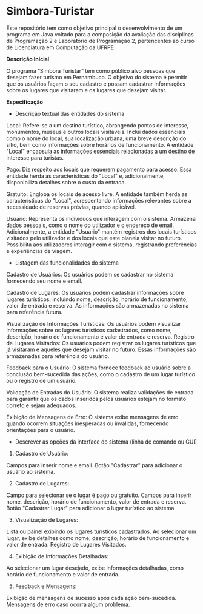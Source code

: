 # Simbora-Turistar
Este repositório tem como objetivo principal o desenvolvimento de um programa em Java voltado para a composição da avaliação das disciplinas de Programação 2 e Laboratório de Programação 2, pertencentes ao curso de Licenciatura em Computação da UFRPE.

**Descrição Inicial**

O programa “Simbora Turistar” tem como público alvo pessoas que desejam fazer turismo em Pernambuco. O objetivo do sistema é permitir que os usuários façam o seu cadastro e possam cadastrar informações sobre os lugares que visitaram e os lugares que desejam visitar. 

**Especificação**

- Descrição textual das entidades do sistema

Local: Refere-se a um destino turístico, abrangendo pontos de interesse, monumentos, museus e outros locais visitáveis. Inclui dados essenciais como o nome do local, sua localização urbana, uma breve descrição do sítio, bem como informações sobre horários de funcionamento. A entidade "Local" encapsula as informações essenciais relacionadas a um destino de interesse para turistas.

Pago: Diz respeito aos locais que requerem pagamento para acesso. Essa entidade herda as características do "Local" e, adicionalmente, disponibiliza detalhes sobre o custo da entrada.

Gratuito: Engloba os locais de acesso livre. A entidade também herda as características do "Local", acrescentando informações relevantes sobre a necessidade de reservas prévias, quando aplicável.

Usuario: Representa os indivíduos que interagem com o sistema. Armazena dados pessoais, como o nome do utilizador e o endereço de email. Adicionalmente, a entidade "Usuario" mantém registros dos locais turísticos visitados pelo utilizador e dos locais que este planeia visitar no futuro. Possibilita aos utilizadores interagir com o sistema, registrando preferências e experiências de viagem.

- Listagem das funcionalidades do sistema

Cadastro de Usuários: Os usuários podem se cadastrar no sistema fornecendo seu nome e email.

Cadastro de Lugares: Os usuários podem cadastrar informações sobre lugares turísticos, incluindo nome, descrição, horário de funcionamento, valor de entrada e reserva.
As informações são armazenadas no sistema para referência futura.

Visualização de Informações Turísticas: Os usuários podem visualizar informações sobre os lugares turísticos cadastrados, como nome, descrição, horário de funcionamento e valor de entrada e reserva.
Registro de Lugares Visitados: Os usuários podem registrar os lugares turísticos que já visitaram e aqueles que desejam visitar no futuro.
Essas informações são armazenadas para referência do usuário.

Feedback para o Usuário: O sistema fornece feedback ao usuário sobre a conclusão bem-sucedida das ações, como o cadastro de um lugar turístico ou o registro de um usuário.

Validação de Entradas do Usuário: O sistema realiza validações de entrada para garantir que os dados inseridos pelos usuários estejam no formato correto e sejam adequados.

Exibição de Mensagens de Erro: O sistema exibe mensagens de erro quando ocorrem situações inesperadas ou inválidas, fornecendo orientações para o usuário.

- Descrever as opções da interface do sistema (linha de comando ou GUI)

1. Cadastro de Usuário:

Campos para inserir nome e email.
Botão "Cadastrar" para adicionar o usuário ao sistema.

2. Cadastro de Lugares:

Campo para selecionar se o lugar é pago ou gratuito.
Campos para inserir nome, descrição, horário de funcionamento, valor de entrada e reserva.
Botão "Cadastrar Lugar" para adicionar o lugar turístico ao sistema.

3. Visualização de Lugares:

Lista ou painel exibindo os lugares turísticos cadastrados.
Ao selecionar um lugar, exibe detalhes como nome, descrição, horário de funcionamento e valor de entrada.
Registro de Lugares Visitados.


4. Exibição de Informações Detalhadas:

Ao selecionar um lugar desejado, exibe informações detalhadas, como horário de funcionamento e valor de entrada.

5. Feedback e Mensagens:

Exibição de mensagens de sucesso após cada ação bem-sucedida.
Mensagens de erro caso ocorra algum problema.

